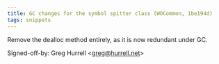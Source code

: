 ```yaml
---
title: GC changes for the symbol spitter class (WOCommon, 1be194d)
tags: snippets
---
```


Remove the dealloc method entirely, as it is now redundant under GC.

Signed-off-by: Greg Hurrell &lt;greg@hurrell.net&gt;
